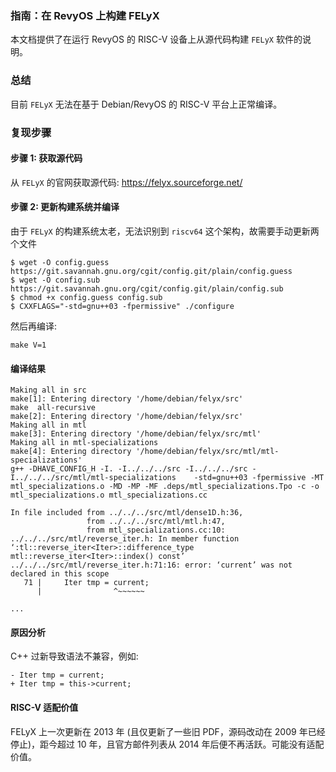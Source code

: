 ### **指南：在 RevyOS 上构建 FELyX**

本文档提供了在运行 RevyOS 的 RISC-V 设备上从源代码构建 `FELyX` 软件的说明。

### 总结

目前 `FELyX` 无法在基于 Debian/RevyOS 的 RISC-V 平台上正常编译。

### 复现步骤

#### 步骤 1: 获取源代码

从 `FELyX` 的官网获取源代码: https://felyx.sourceforge.net/

#### 步骤 2: 更新构建系统并编译

由于 `FELyX` 的构建系统太老，无法识别到 `riscv64` 这个架构，故需要手动更新两个文件
```
$ wget -O config.guess https://git.savannah.gnu.org/cgit/config.git/plain/config.guess
$ wget -O config.sub   https://git.savannah.gnu.org/cgit/config.git/plain/config.sub
$ chmod +x config.guess config.sub
$ CXXFLAGS="-std=gnu++03 -fpermissive" ./configure
```

然后再编译:

```
make V=1
```

#### 编译结果

```
Making all in src
make[1]: Entering directory '/home/debian/felyx/src'
make  all-recursive
make[2]: Entering directory '/home/debian/felyx/src'
Making all in mtl
make[3]: Entering directory '/home/debian/felyx/src/mtl'
Making all in mtl-specializations
make[4]: Entering directory '/home/debian/felyx/src/mtl/mtl-specializations'
g++ -DHAVE_CONFIG_H -I. -I../../../src -I../../../src -I../../../src/mtl/mtl-specializations    -std=gnu++03 -fpermissive -MT mtl_specializations.o -MD -MP -MF .deps/mtl_specializations.Tpo -c -o mtl_specializations.o mtl_specializations.cc

In file included from ../../../src/mtl/dense1D.h:36,
                 from ../../../src/mtl/mtl.h:47,
                 from mtl_specializations.cc:10:
../../../src/mtl/reverse_iter.h: In member function ‘:tl::reverse_iter<Iter>::difference_type mtl::reverse_iter<Iter>::index() const’
../../../src/mtl/reverse_iter.h:71:16: error: ‘current’ was not declared in this scope
   71 |     Iter tmp = current;
      |                ^~~~~~~

...
```

#### 原因分析

C++ 过新导致语法不兼容，例如:

```
- Iter tmp = current;
+ Iter tmp = this->current;
```

#### RISC-V 适配价值

FELyX 上一次更新在 2013 年 (且仅更新了一些旧 PDF，源码改动在 2009 年已经停止)，距今超过 10 年，且官方邮件列表从 2014 年后便不再活跃。可能没有适配价值。
